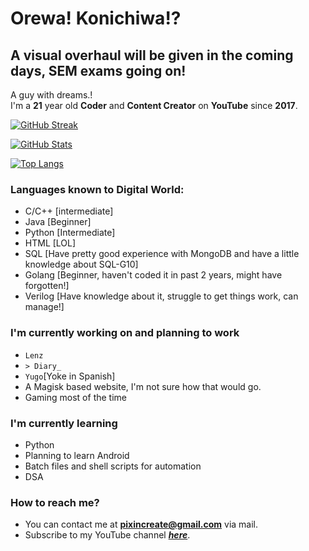 # Orewa! Konichiwa!?
## A visual overhaul will be given in the coming days, SEM exams going on!
A guy with dreams.!   
I'm a **21** year old **Coder** and **Content Creator** on **YouTube** since **2017**.   
  

[![GitHub Streak](https://github-readme-streak-stats.herokuapp.com?user=pixincreate&theme=green_nur&hide_border=true&count_private=true)](https://git.io/streak-stats)

[![GitHub Stats](https://github-readme-stats.vercel.app/api?username=pixincreate&theme=green_nur&show_icons=true&hide_border=true&count_private=true)](https://github-readme-stats.vercel.app/)

[![Top Langs](https://github-readme-stats.vercel.app/api/top-langs/?username=pixincreate&theme=green_nur&show_icons=true&hide_border=true&layout=compact)](https://github.com/anuraghazra/github-readme-stats)


  
### Languages known to Digital World:  
- C/C++ [intermediate]
- Java  [Beginner]
- Python  [Intermediate]
- HTML  [LOL]
- SQL [Have pretty good experience with MongoDB and have a little knowledge about SQL-G10]
- Golang  [Beginner, haven't coded it in past 2 years, might have forgotten!]
- Verilog [Have knowledge about it, struggle to get things work, can manage!]
  
### I'm currently working on and planning to work  
- `Lenz`
- `> Diary_`
- `Yugo`[Yoke in Spanish]
- A Magisk based website, I'm not sure how that would go.
- Gaming most of the time
  
### I'm currently learning   
- Python
- Planning to learn Android
- Batch files and shell scripts for automation
- DSA
  
### How to reach me?  
- You can contact me at **pixincreate@gmail.com** via mail.
- Subscribe to my YouTube channel [_**here**_](https://youtube.com/c/pixincreate1).
